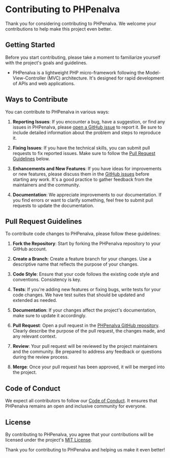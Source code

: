 # Contributing to PHPenalva

Thank you for considering contributing to PHPenalva. We welcome your contributions to help make this project even better.

## Getting Started

Before you start contributing, please take a moment to familiarize yourself with the project's goals and guidelines.

- PHPenalva is a lightweight PHP micro-framework following the Model-View-Controller (MVC) architecture. It's designed for rapid development of APIs and web applications.

## Ways to Contribute

You can contribute to PHPenalva in various ways:

1. **Reporting Issues**: If you encounter a bug, have a suggestion, or find any issues in PHPenalva, please [open a GitHub issue](https://github.com/phpenalva/phpenalva/issues) to report it. Be sure to include detailed information about the problem and steps to reproduce it.

2. **Fixing Issues**: If you have the technical skills, you can submit pull requests to fix reported issues. Make sure to follow the [Pull Request Guidelines](#pull-request-guidelines) below.

3. **Enhancements and New Features**: If you have ideas for improvements or new features, please discuss them in the [GitHub issues](https://github.com/phpenalva/phpenalva/issues) before starting any work. It's a good practice to gather feedback from the maintainers and the community.

4. **Documentation**: We appreciate improvements to our documentation. If you find errors or want to clarify something, feel free to submit pull requests to update the documentation.

## Pull Request Guidelines

To contribute code changes to PHPenalva, please follow these guidelines:

1. **Fork the Repository**: Start by forking the PHPenalva repository to your GitHub account.

2. **Create a Branch**: Create a feature branch for your changes. Use a descriptive name that reflects the purpose of your changes.

3. **Code Style**: Ensure that your code follows the existing code style and conventions. Consistency is key.

4. **Tests**: If you're adding new features or fixing bugs, write tests for your code changes. We have test suites that should be updated and extended as needed.

5. **Documentation**: If your changes affect the project's documentation, make sure to update it accordingly.

6. **Pull Request**: Open a pull request in the [PHPenalva GitHub repository](https://github.com/phpenalva/phpenalva). Clearly describe the purpose of the pull request, the changes made, and any relevant context.

7. **Review**: Your pull request will be reviewed by the project maintainers and the community. Be prepared to address any feedback or questions during the review process.

8. **Merge**: Once your pull request has been approved, it will be merged into the project.

## Code of Conduct

We expect all contributors to follow our [Code of Conduct](CODE_OF_CONDUCT.md). It ensures that PHPenalva remains an open and inclusive community for everyone.

## License

By contributing to PHPenalva, you agree that your contributions will be licensed under the project's [MIT License](LICENSE).

Thank you for contributing to PHPenalva and helping us make it even better!
